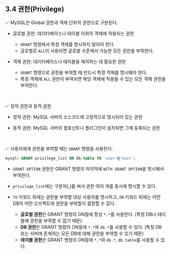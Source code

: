 ## 3.4 권한(Privilege)

✅ MySQL은 Global 권한과 객체 단위의 권한으로 구분된다.

- 글로벌 권한: 데이터베이스나 테이블 이외의 객체에 적용되는 권한
  - `GRANT` 명령에서 특정 객체를 명시하지 말아야 한다.
  - 글로벌로 `ALL`이 사용되면 글로벌 수준에서 가능한 모든 권한을 부여한다.

- 객체 권한: 데이터베이스나 테이블을 제어하는 데 필요한 권한
  - `GRANT` 명령으로 권한을 부여할 때 반드시 특정 객체를 명시해야 한다.
  - 특정 객체에 `ALL` 권한이 부여되면 해당 객체에 적용될 수 있는 모든 객체 권한을 부여한다.

<br>

✅ 정적 권한과 동적 권한

- 정적 권한: MySQL 서버의 소스코드에 고정적으로 명시되어 있는 권한

- 동적 권한: MySQL 서버의 컴포넌트나 플러그인이 설치되면 그때 등록되는 권한

<br>

✅ 사용자에게 권한을 부여할 때는 `GRANT` 명령을 사용한다.

```sql
mysql> GRANT privilege_list ON db.table TO 'user'@'host';
```

- `GRANT OPTION` 권한은 GRANT 명령의 마지막에 `WITH GRANT OPTION`을 명시해서 부여한다.

- `privilege_list`에는 구분자(,)를 써서 권한 여러 개를 동시에 명시할 수 있다.

- `TO` 키워드 뒤에는 권한을 부여할 대상 사용자를 명시하고, `ON` 키워드 뒤에는 어떤 DB의 어떤 오브젝트에 권한을 부여할지 결정할 수 있다.
  - **글로벌 권한**은 GRANT 명령의 ON절에 항상 `*.*`를 사용한다. (특정 DB나 테이블에 권한을 부여할 수 없기 때문)
  - **DB 권한**은 GRANT 명령의 ON절에 `*.*`와 `db.*`를 사용할 수 있다. (특정 DB 또는 서버에 존재하는 모든 DB에 대해 권한을 부여할 수 있기 때문)
  - **테이블 권한**은 GRANT 명령의 ON절에 `*.*`와 `db.*`, `db.table`를 사용할 수 있다.
